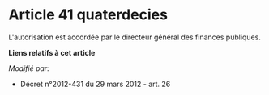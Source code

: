 # Article 41 quaterdecies

L'autorisation est accordée par le directeur général des finances publiques.

**Liens relatifs à cet article**

_Modifié par_:

  - Décret n°2012-431  du 29 mars 2012 - art. 26
